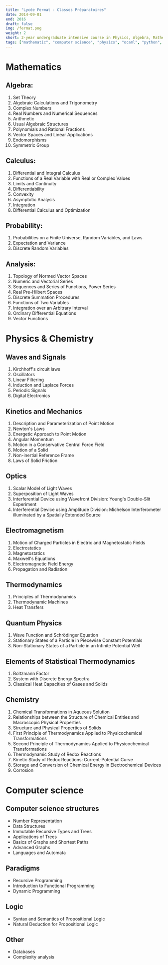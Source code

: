 ```yaml
---
title: "Lycée Fermat - Classes Préparatoires"
date: 2014-09-01
end: 2016
draft: false
img: /fermat.png
weight: 2
short: 2-year undergraduate intensive course in Physics, Algebra, Mathematics Analysis and Theoretical Computer Science
tags: ["mathematic", "computer science", "physics", "ocaml", "python", "sql"]
---
```

# Mathematics

## Algebra:

1. Set Theory
1. Algebraic Calculations and Trigonometry
1. Complex Numbers
1. Real Numbers and Numerical Sequences
1. Arithmetic
1. Usual Algebraic Structures
1. Polynomials and Rational Fractions
1. Vector Spaces and Linear Applications
1. Endomorphisms
1. Symmetric Group

## Calculus:

1. Differential and Integral Calculus
1. Functions of a Real Variable with Real or Complex Values
1. Limits and Continuity
1. Differentiability
1. Convexity
1. Asymptotic Analysis
1. Integration
1. Differential Calculus and Optimization

## Probability:

1. Probabilities on a Finite Universe, Random Variables, and Laws
1. Expectation and Variance
1. Discrete Random Variables

## Analysis:

1. Topology of Normed Vector Spaces
1. Numeric and Vectorial Series
1. Sequences and Series of Functions, Power Series
1. Real Pre-Hilbert Spaces
1. Discrete Summation Procedures
1. Functions of Two Variables
1. Integration over an Arbitrary Interval
1. Ordinary Differential Equations
1. Vector Functions

# Physics & Chemistry

## Waves and Signals

1. Kirchhoff's circuit laws
1. Oscillators
1. Linear Filtering
1. Induction and Laplace Forces
1. Periodic Signals
1. Digital Electronics

## Kinetics and Mechanics

1. Description and Parameterization of Point Motion
1. Newton's Laws
1. Energetic Approach to Point Motion
1. Angular Momentum
1. Motion in a Conservative Central Force Field
1. Motion of a Solid
1. Non-inertial Reference Frame
1. Laws of Solid Friction

## Optics

1. Scalar Model of Light Waves
1. Superposition of Light Waves
1. Interferential Device using Wavefront Division: Young's Double-Slit Experiment
1. Interferential Device using Amplitude Division: Michelson Interferometer illuminated by a Spatially Extended Source

## Electromagnetism

1. Motion of Charged Particles in Electric and Magnetostatic Fields
1. Electrostatics
1. Magnetostatics
1. Maxwell's Equations
1. Electromagnetic Field Energy
1. Propagation and Radiation

## Thermodynamics

1. Principles of Thermodynamics
1. Thermodynamic Machines
1. Heat Transfers

## Quantum Physics

1. Wave Function and Schrödinger Equation
1. Stationary States of a Particle in Piecewise Constant Potentials
1. Non-Stationary States of a Particle in an Infinite Potential Well

## Elements of Statistical Thermodynamics

1. Boltzmann Factor
1. System with Discrete Energy Spectra
1. Classical Heat Capacities of Gases and Solids

## Chemistry

1. Chemical Transformations in Aqueous Solution
1. Relationships between the Structure of Chemical Entities and Macroscopic Physical Properties
1. Structure and Physical Properties of Solids
1. First Principle of Thermodynamics Applied to Physicochemical Transformations
1. Second Principle of Thermodynamics Applied to Physicochemical Transformations
1. Thermodynamic Study of Redox Reactions
1. Kinetic Study of Redox Reactions: Current-Potential Curve
1. Storage and Conversion of Chemical Energy in Electrochemical Devices
1. Corrosion

# Computer science

## Computer science structures

- Number Representation
- Data Structures
- Immutable Recursive Types and Trees
- Applications of Trees
- Basics of Graphs and Shortest Paths
- Advanced Graphs
- Languages and Automata

## Paradigms

- Recursive Programming
- Introduction to Functional Programming
- Dynamic Programming

## Logic

- Syntax and Semantics of Propositional Logic
- Natural Deduction for Propositional Logic

## Other

- Databases
- Complexity analysis
